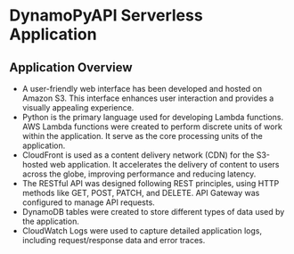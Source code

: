 # DynamoPyAPI Serverless Application

## Application Overview

* A user-friendly web interface has been developed and hosted on Amazon S3. This interface enhances user interaction and provides a visually appealing experience.
* Python is the primary language used for developing Lambda functions. AWS Lambda functions were created to perform discrete units of work within the application. It serve as the core processing units of the application.
* CloudFront is used as a content delivery network (CDN) for the S3-hosted web application. It accelerates the delivery of content to users across the globe, improving performance and reducing latency.
* The RESTful API was designed following REST principles, using HTTP methods like GET, POST, PATCH, and DELETE. API Gateway was configured to manage API requests.
* DynamoDB tables were created to store different types of data used by the application.
* CloudWatch Logs were used to capture detailed application logs, including request/response data and error traces.
